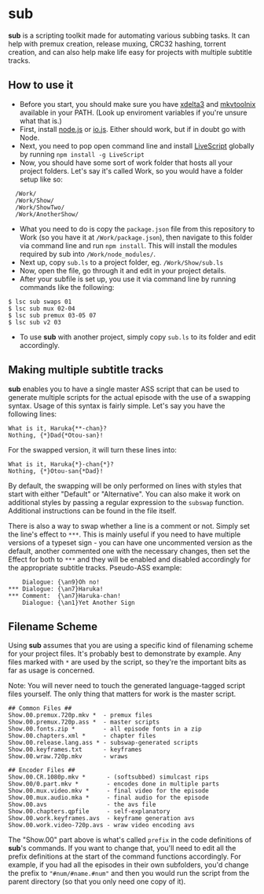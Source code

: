 # sub

**sub** is a scripting toolkit made for automating various subbing tasks.
It can help with premux creation, release muxing, CRC32 hashing, torrent creation, and can also help make life easy for projects with multiple subtitle tracks.

## How to use it

* Before you start, you should make sure you have [xdelta3](http://xdelta.org/) and [mkvtoolnix](https://www.bunkus.org/videotools/mkvtoolnix/) available in your PATH. (Look up enviroment variables if you're unsure what that is.)
* First, install [node.js](https://nodejs.org/) or [io.js](https://iojs.org). Either should work, but if in doubt go with Node.
* Next, you need to pop open command line and install [LiveScript](http://livescript.net/) globally by running `npm install -g LiveScript`
* Now, you should have some sort of work folder that hosts all your project folders. Let's say it's called Work, so you would have a folder setup like so:
```
  /Work/
  /Work/Show/
  /Work/ShowTwo/
  /Work/AnotherShow/
```
* What you need to do is copy the `package.json` file from this repository to Work (so you have it at `/Work/package.json`), then navigate to this folder via command line and run `npm install`. This will install the modules required by sub into `/Work/node_modules/`.
* Next up, copy `sub.ls` to a project folder, eg. `/Work/Show/sub.ls`
* Now, open the file, go through it and edit in your project details.
* After your subfile is set up, you use it via command line by running commands like the following:
```
$ lsc sub swaps 01
$ lsc sub mux 02-04
$ lsc sub premux 03-05 07
$ lsc sub v2 03
```
* To use **sub** with another project, simply copy `sub.ls` to its folder and edit accordingly.

## Making multiple subtitle tracks

**sub** enables you to have a single master ASS script that can be used to generate multiple scripts for the actual episode with the use of a swapping syntax. Usage of this syntax is fairly simple. Let's say you have the following lines:
```
What is it, Haruka{**-chan}?
Nothing, {*}Dad{*Otou-san}!
```
For the swapped version, it will turn these lines into:
```
What is it, Haruka{*}-chan{*}?
Nothing, {*}Otou-san{*Dad}!
```
By default, the swapping will be only performed on lines with styles that
start with either "Default" or "Alternative". You can also make it work on
additional styles by passing a regular expression to the `subswap` function. Additional instructions can be found in the file itself.

There is also a way to swap whether a line is a comment or not. Simply set the line's effect to `***`. This is mainly useful if you need to have multiple versions of a typeset sign - you can have one uncommented version as the default, another commented one with the necessary changes, then set the Effect for both to `***` and they will be enabled and disabled accordingly for the appropriate subtitle tracks. Pseudo-ASS example:
```
    Dialogue: {\an9}Oh no!
*** Dialogue: {\an7}Haruka!
*** Comment:  {\an7}Haruka-chan!
    Dialogue: {\an1}Yet Another Sign
```

## Filename Scheme

Using **sub** assumes that you are using a specific kind of filenaming scheme
for your project files. It's probably best to demonstrate by example. Any files marked with `*` are used by the script, so they're the important bits as far as usage is concerned.

Note: You will never need to touch the generated language-tagged script files yourself. The only thing that matters for work is the master script.

```
## Common Files ##
Show.00.premux.720p.mkv *  - premux files
Show.00.premux.720p.ass *  - master scripts
Show.00.fonts.zip *        - all episode fonts in a zip
Show.00.chapters.xml *     - chapter files
Show.00.release.lang.ass * - subswap-generated scripts
Show.00.keyframes.txt      - keyframes
Show.00.wraw.720p.mkv      - wraws

## Encoder Files ##
Show.00.CR.1080p.mkv *      - (softsubbed) simulcast rips
Show.00/0.part.mkv *        - encodes done in multiple parts
Show.00.mux.video.mkv *     - final video for the episode
Show.00.mux.audio.mka *     - final audio for the episode
Show.00.avs                 - the avs file
Show.00.chapters.qpfile     - self-explanatory
Show.00.work.keyframes.avs  - keyframe generation avs
Show.00.work.video-720p.avs - wraw video encoding avs
```
The "Show.00" part above is what's called `prefix` in the code definitions of **sub**'s commands. If you want to change that, you'll need to edit all the prefix definitions at the start of the command functions accordingly. For example, if you had all the episodes in their own subfolders, you'd change the prefix to `"#num/#name.#num"` and then you would run the script from the
parent directory (so that you only need one copy of it).
